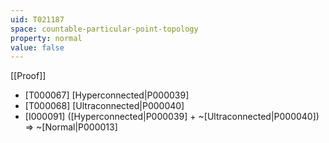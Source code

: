 ```yaml
---
uid: T021187
space: countable-particular-point-topology
property: normal
value: false
---
```

[[Proof]]

* [T000067] [Hyperconnected|P000039]
* [T000068] [Ultraconnected|P000040]
* [I000091] ([Hyperconnected|P000039] + ~[Ultraconnected|P000040]) => ~[Normal|P000013]


